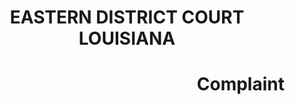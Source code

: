 </div>

<div markdown='1' align='center'>

# EASTERN DISTRICT COURT LOUISIANA

</div>

<div markdown='1' align='right'>

# Complaint

</div>
